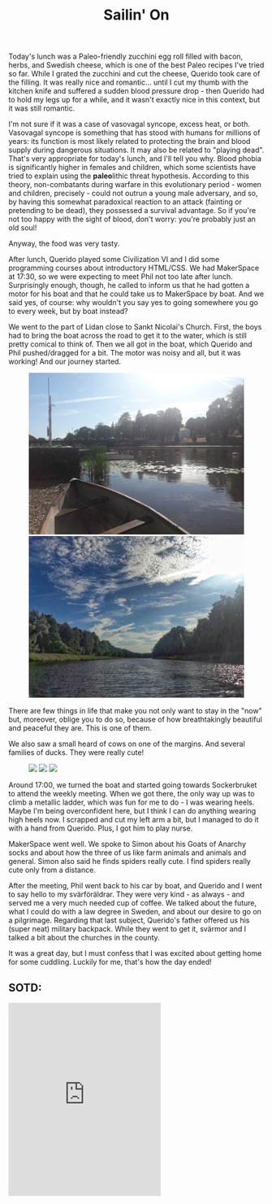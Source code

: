﻿---
title: "Sailin' On"
comments: true
categories:
- blog

tags:
- blog
- life
- du gamla du fria
- boat
- sailing
- nature
- sverige
- makerspace
---

Today's lunch was a Paleo-friendly zucchini egg roll filled with bacon, herbs, and Swedish cheese, which is one of the best Paleo recipes I've tried so far. While I grated the zucchini and cut the cheese, Querido took care of the filling. It was really nice and romantic... until I cut my thumb with the kitchen knife and suffered a sudden blood pressure drop - then Querido had to hold my legs up for a while, and it wasn't exactly nice in this context, but it was still romantic. 

I'm not sure if it was a case of vasovagal syncope, excess heat, or both. Vasovagal syncope is something that has stood with humans for millions of years: its function is most likely related to protecting the brain and blood supply during dangerous situations. It may also be related to "playing dead". That's very appropriate for today's lunch, and I'll tell you why. Blood phobia is significantly higher in females and children, which some scientists have tried to explain using the **paleo**lithic threat hypothesis. According to this theory, non-combatants during warfare in this evolutionary period - women and children, precisely - could not outrun a young male adversary, and so, by having this somewhat paradoxical reaction to an attack (fainting or pretending to be dead), they possessed a survival advantage. So if you're not too happy with the sight of blood, don't worry: you're probably just an old soul!

Anyway, the food was very tasty. 

After lunch, Querido played some Civilization VI and I did some programming courses about introductory HTML/CSS. We had MakerSpace at 17:30, so we were expecting to meet Phil not too late after lunch. Surprisingly enough, though, he called to inform us that he had gotten a motor for his boat and that he could take us to MakerSpace by boat. And we said yes, of course: why wouldn't you say yes to going somewhere you go to every week, but by boat instead? 

We went to the part of Lidan close to Sankt Nicolai's Church. First, the boys had to bring the boat across the road to get it to the water, which is still pretty comical to think of. Then we all got in the boat, which Querido and Phil pushed/dragged for a bit. The motor was noisy and all, but it was working! And our journey started.
<figure class="half">
<a  href="https://github.com/dotMargui/blog/blob/master/assets/photos/20180802_boat1.jpg?raw=true">
<img  src="https://github.com/dotMargui/blog/blob/master/assets/photos/20180802_boat1.jpg?raw=true"></a>
<a  href="https://github.com/dotMargui/blog/blob/master/assets/photos/20180802_boatforest.jpeg?raw=true">
<img  src="https://github.com/dotMargui/blog/blob/master/assets/photos/20180802_boatforest.jpeg?raw=true"></a>
</figure>

There are few things in life that make you not only want to stay in the "now" but, moreover, oblige you to do so, because of how breathtakingly beautiful and peaceful they are. This is one of them. 

We also saw a small heard of cows on one of the margins. And several families of ducks. They were really cute! 

<figure class="third">
<a  href="https://github.com/dotMargui/blog/blob/master/assets/photos/20180802_boatchurch.jpeg?raw=true">
<img  src="https://github.com/dotMargui/blog/blob/master/assets/photos/20180802_boatchurch.jpeg?raw=true"></a>
<a  href="https://github.com/dotMargui/blog/blob/master/assets/photos/20180802_boathouses.jpg?raw=true">
<img  src="https://github.com/dotMargui/blog/blob/master/assets/photos/20180802_boathouses.jpg?raw=true"></a>
<a  href="https://github.com/dotMargui/blog/blob/master/assets/photos/20180802_ducks.jpg?raw=true">
<img  src="https://github.com/dotMargui/blog/blob/master/assets/photos/20180802_ducks.jpg?raw=true"></a>
</figure>

Around 17:00, we turned the boat and started going towards Sockerbruket to attend the weekly meeting. When we got there, the only way up was to climb a metallic ladder, which was fun for me to do - I was wearing heels. Maybe I'm being overconfident here, but I think I can do anything wearing high heels now. I scrapped and cut my left arm a bit, but I managed to do it with a hand from Querido. Plus, I got him to play nurse.

MakerSpace went well. We spoke to Simon about his Goats of Anarchy socks and about how the three of us like farm animals and animals and general. Simon also said he finds spiders really cute. I find spiders really cute only from a distance. 

After the meeting, Phil went back to his car by boat, and Querido and I went to say hello to my svärföräldrar. They were very kind - as always - and served me a very much needed cup of coffee. We talked about the future, what I could do with a law degree in Sweden, and about our desire to go on a pilgrimage. Regarding that last subject, Querido's father offered us his (super neat) military backpack. While they went to get it, svärmor and I talked a bit about the churches in the county. 

It was a great day, but I must confess that I was excited about getting home for some cuddling. Luckily for me, that's how the day ended! 

## SOTD:
<iframe src="https://open.spotify.com/embed/track/5Yi6mwvMHnnh241uGjcJYy" width="300" height="380" frameborder="0" allowtransparency="true" allow="encrypted-media"></iframe>
